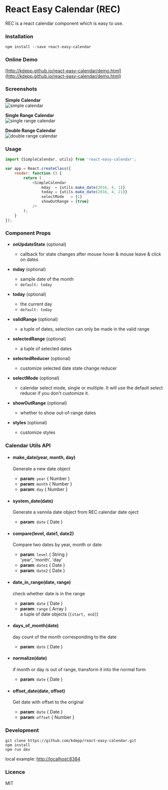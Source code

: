 # React Easy Calendar (REC)

REC is a react calendar component which is easy to use.

### Installation

```
npm install --save react-easy-calendar
```

### Online Demo

[http://kdepp.github.io/react-easy-calendar/demo.html](http://kdepp.github.io/react-easy-calendar/demo.html)

### Screenshots

**Simple Calendar**   
![simple calendar](https://cloud.githubusercontent.com/assets/461599/14698415/19c78fc0-07c1-11e6-9f17-6c7eb27708c7.png)

**Single Range Calendar**   
![single range calendar](https://cloud.githubusercontent.com/assets/461599/14698414/199d41e8-07c1-11e6-9058-8bf79a049179.png)

**Double Range Calendar**   
![double range calendar](https://cloud.githubusercontent.com/assets/461599/14698413/199c5eb8-07c1-11e6-80e8-6d3b3fffee8a.png)

### Usage

``` js
import {SimpleCalendar, utils} from 'react-easy-calendar';

var app = React.createClass({
    render: function () {
        return (
            <SimpleCalendar
                mday  = {utils.make_date(2016, 4, 1)}
                today = {utils.make_date(2016, 4, 21)}
                selectMode   = {1}
                showOutRange = {true}
            />
        );
    }
});
```

### Component Props

- **onUpdateState** (optional)
    - callback for state changes after mouse hover & mouse leave & click on dates

- **mday** (optional)
    - sample date of the month
    - ```default: today```

- **today** (optional)
    - the current day
    - ```default: today```

- **validRange** (optional)
    - a tuple of dates, selection can only be made in the valid range

- **selectedRange** (optional)
    - a tuple of selected dates

- **selectedReducer** (optional)
    - customize selected date state change reducer

- **selectMode** (optional)
    - calendar select mode, single or multiple. It will use the default select reducer if you don't customize it.

- **showOutRange** (optional)
    - whether to show out-of-range dates

- **styles** (optional)
    - customize styles


### Calendar Utils API

- #### make_date(year, month, day)
    Generate a new date object
    - **param**: `year` { Number }
    - **param**: `month` { Number }
    - **param**: `day` { Number }

- #### system_date(date)
    Generate a vannila date object from REC calendar date oject
    - **param**: `date` { Date }

- #### compare(level, date1, date2)
    Compare two dates by year, month or date
    - **param**: `level` { String }    
        'year', 'month', 'day'
    - **param**: `date1` { Date }
    - **param**: `date2` { Date }

- #### date_in_range(date, range)
    check whether date is in the range
    - **param**: `date` { Date }
    - **param**: `range` { Array }   
        a tuple of date objects (`[start, end]`)

- #### days_of_month(date)
    day count of the month corresponding to the date
    - **param**: `date` { Date }   

- #### normalize(date)
    if month or day is out of range, transform it into the normal form
    - **param**: `date` { Date }   

- #### offset_date(date, offset)
    Get date with offset to the original
    - **param**: `date` { Date }   
    - **param**: `offset` { Number }   

### Development

```
git clone https://github.com/kdepp/react-easy-calendar.git
npm install
npm run dev
```

local example: [http://localhost:8384](http://localhost:8384)

### Licence

MIT
